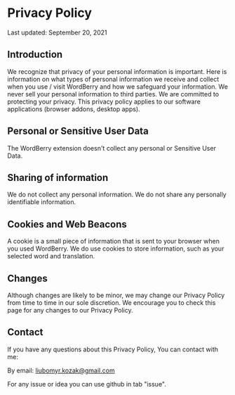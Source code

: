 # Privacy Policy

Last updated: September 20, 2021

## Introduction
We recognize that privacy of your personal information is important. Here is information on what types of personal information we receive and collect when you use / visit WordBerry and how we safeguard your information. We never sell your personal information to third parties. We are committed to protecting your privacy. This privacy policy applies to our software applications (browser addons, desktop apps).


## Personal or Sensitive User Data
The WordBerry extension doesn't collect any personal or Sensitive User Data.

## Sharing of information
We do not collect any personal information. We do not share any personally identifiable information.


## Cookies and Web Beacons
A cookie is a small piece of information that is sent to your browser when you used WordBerry.
We do use cookies to store information, such as your selected word and translation.


## Changes
Although changes are likely to be minor, we may change our Privacy Policy from time to time in our sole discretion. We encourage you to check this page for any changes to our Privacy Policy.

## Contact
If you have any questions about this Privacy Policy, You can contact with me:

By email: liubomyr.kozak@gmail.com

For any issue or idea you can use github in tab "issue".
